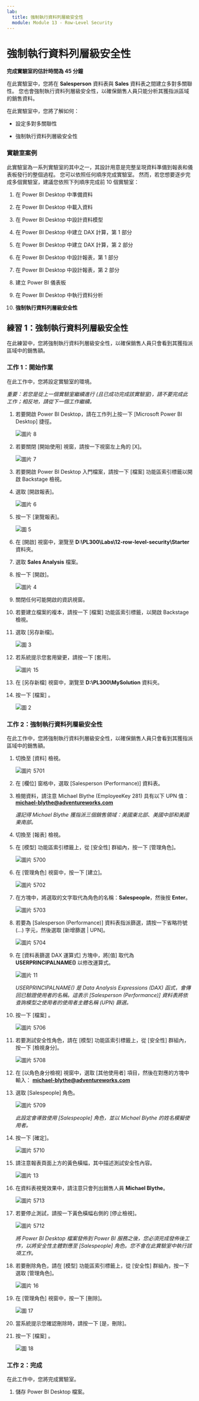 ```yaml
---
lab:
  title: 強制執行資料列層級安全性
  module: Module 13 - Row-Level Security
---
```



# <a name="enforce-row-level-security"></a>**強制執行資料列層級安全性**

**完成實驗室的估計時間為 45 分鐘**

在此實驗室中，您將在 **Salesperson** 資料表與 **Sales** 資料表之間建立多對多關聯性。 您也會強制執行資料列層級安全性，以確保銷售人員只能分析其獲指派區域的銷售資料。

在此實驗室中，您將了解如何：

- 設定多對多關聯性

- 強制執行資料列層級安全性

### <a name="lab-story"></a>**實驗室案例**

此實驗室為一系列實驗室的其中之一，其設計用意是完整呈現資料準備到報表和儀表板發行的整個過程。 您可以依照任何順序完成實驗室。 然而，若您想要逐步完成多個實驗室，建議您依照下列順序完成前 10 個實驗室：

1. 在 Power BI Desktop 中準備資料

2. 在 Power BI Desktop 中載入資料

3. 在 Power BI Desktop 中設計資料模型

5. 在 Power BI Desktop 中建立 DAX 計算，第 1 部分

6. 在 Power BI Desktop 中建立 DAX 計算，第 2 部分

7. 在 Power BI Desktop 中設計報表，第 1 部分

8. 在 Power BI Desktop 中設計報表，第 2 部分

9. 建立 Power BI 儀表板

10. 在 Power BI Desktop 中執行資料分析

11. **強制執行資料列層級安全性**

## <a name="exercise-1-enforce-row-level-security"></a>**練習 1：強制執行資料列層級安全性**

在此練習中，您將強制執行資料列層級安全性，以確保銷售人員只會看到其獲指派區域中的銷售額。

### <a name="task-1-get-started"></a>**工作 1：開始作業**

在此工作中，您將設定實驗室的環境。

*重要：若您是從上一個實驗室繼續進行 (且已成功完成該實驗室)，請不要完成此工作；相反地，請從下一個工作繼續。*

1. 若要開啟 Power BI Desktop，請在工作列上按一下 [Microsoft Power BI Desktop] 捷徑。

    ![圖片 8](Linked_image_Files/04-configure-data-model-in-power-bi-desktop-advanced_image1.png)

1. 若要關閉 [開始使用] 視窗，請按一下視窗左上角的 [X]。

    ![圖片 7](Linked_image_Files/04-configure-data-model-in-power-bi-desktop-advanced_image2.png)

1. 若要開啟 Power BI Desktop 入門檔案，請按一下 [檔案] 功能區索引標籤以開啟 Backstage 檢視。

1. 選取 [開啟報表]。

    ![圖片 6](Linked_image_Files/04-configure-data-model-in-power-bi-desktop-advanced_image3.png)

1. 按一下 [瀏覽報表]。

    ![圖 5](Linked_image_Files/04-configure-data-model-in-power-bi-desktop-advanced_image4.png)

1. 在 [開啟] 視窗中，瀏覽至 **D:\PL300\Labs\12-row-level-security\Starter** 資料夾。

1. 選取 **Sales Analysis** 檔案。

1. 按一下 [開啟]。

    ![圖片 4](Linked_image_Files/04-configure-data-model-in-power-bi-desktop-advanced_image5.png)

1. 關閉任何可能開啟的資訊視窗。

1. 若要建立檔案的複本，請按一下 [檔案] 功能區索引標籤，以開啟 Backstage 檢視。

1. 選取 [另存新檔]。

    ![圖 3](Linked_image_Files/04-configure-data-model-in-power-bi-desktop-advanced_image6.png)

1. 若系統提示您套用變更，請按一下 [套用]。

    ![圖片 15](Linked_image_Files/04-configure-data-model-in-power-bi-desktop-advanced_image7.png)

1. 在 [另存新檔] 視窗中，瀏覽至 **D:\PL300\MySolution** 資料夾。

1. 按一下 [檔案] 。

    ![圖 2](Linked_image_Files/04-configure-data-model-in-power-bi-desktop-advanced_image8.png)

### <a name="task-2-enforce-row-level-security"></a>**工作 2：強制執行資料列層級安全性**

在此工作中，您將強制執行資料列層級安全性，以確保銷售人員只會看到其獲指派區域中的銷售額。

1. 切換至 [資料] 檢視。

    ![圖片 5701](Linked_image_Files/04-configure-data-model-in-power-bi-desktop-advanced_image20.png)

2. 在 [欄位] 窗格中，選取 [Salesperson (Performance)] 資料表。

3. 檢閱資料，請注意 Michael Blythe (EmployeeKey 281) 具有以下 UPN 值： **michael-blythe@adventureworks.com**

    *還記得 Michael Blythe 獲指派三個銷售領域：美國東北部、美國中部和美國東南部。*

4. 切換至 [報表] 檢視。

5. 在 [模型] 功能區索引標籤上，從 [安全性] 群組內，按一下 [管理角色]。

    ![圖片 5700](Linked_image_Files/04-configure-data-model-in-power-bi-desktop-advanced_image21.png)

6. 在 [管理角色] 視窗中，按一下 [建立]。

    ![圖片 5702](Linked_image_Files/04-configure-data-model-in-power-bi-desktop-advanced_image22.png)

7. 在方塊中，將選取的文字取代為角色的名稱：**Salespeople**，然後按 **Enter**。

    ![圖片 5703](Linked_image_Files/04-configure-data-model-in-power-bi-desktop-advanced_image23.png)

8. 若要為 [Salesperson (Performance)] 資料表指派篩選，請按一下省略符號 (...) 字元，然後選取 [新增篩選 \| UPN]。

    ![圖片 5704](Linked_image_Files/04-configure-data-model-in-power-bi-desktop-advanced_image24.png)

9. 在 [資料表篩選 DAX 運算式] 方塊中，將[值] 取代為 **USERPRINCIPALNAME()** 以修改運算式。

    ![圖片 11](Linked_image_Files/04-configure-data-model-in-power-bi-desktop-advanced_image25.png)

    *USERPRINCIPALNAME() 是 Data Analysis Expressions (DAX) 函式，會傳回已驗證使用者的名稱。這表示 [Salesperson (Performance)] 資料表將依查詢模型之使用者的使用者主體名稱 (UPN) 篩選。*

10. 按一下 [檔案] 。

    ![圖片 5706](Linked_image_Files/04-configure-data-model-in-power-bi-desktop-advanced_image26.png)

11. 若要測試安全性角色，請在 [模型] 功能區索引標籤上，從 [安全性] 群組內，按一下 [檢視身分]。

    ![圖片 5708](Linked_image_Files/04-configure-data-model-in-power-bi-desktop-advanced_image27.png)

12. 在 [以角色身分檢視] 視窗中，選取 [其他使用者] 項目，然後在對應的方塊中輸入： **michael-blythe@adventureworks.com**

13. 選取 [Salespeople] 角色。

    ![圖片 5709](Linked_image_Files/04-configure-data-model-in-power-bi-desktop-advanced_image28.png)

    *此設定會導致使用 [Salespeople] 角色，並以 Michael Blythe 的姓名模擬使用者。*

14. 按一下 [確定]。

    ![圖片 5710](Linked_image_Files/04-configure-data-model-in-power-bi-desktop-advanced_image29.png)

15. 請注意報表頁面上方的黃色橫幅，其中描述測試安全性內容。

    ![圖片 13](Linked_image_Files/04-configure-data-model-in-power-bi-desktop-advanced_image30.png)

16. 在資料表視覺效果中，請注意只會列出銷售人員 **Michael Blythe**。

    ![圖片 5713](Linked_image_Files/04-configure-data-model-in-power-bi-desktop-advanced_image31.png)

17. 若要停止測試，請按一下黃色橫幅右側的 [停止檢視]。

    ![圖片 5712](Linked_image_Files/04-configure-data-model-in-power-bi-desktop-advanced_image32.png)

    *將 Power BI Desktop 檔案發佈到 Power BI 服務之後，您必須完成發佈後工作，以將安全性主體對應至 [Salespeople] 角色。您不會在此實驗室中執行該項工作。*

18. 若要刪除角色，請在 [模型] 功能區索引標籤上，從 [安全性] 群組內，按一下選取 [管理角色]。

    ![圖片 16](Linked_image_Files/04-configure-data-model-in-power-bi-desktop-advanced_image33.png)

19. 在 [管理角色] 視窗中，按一下 [刪除]。

    ![圖 17](Linked_image_Files/04-configure-data-model-in-power-bi-desktop-advanced_image34.png)

20. 當系統提示您確認刪除時，請按一下 [是，刪除]。

21. 按一下 [檔案] 。

    ![圖 18](Linked_image_Files/04-configure-data-model-in-power-bi-desktop-advanced_image35.png)

### <a name="task-2-finish-up"></a>**工作 2：完成**

在此工作中，您將完成實驗室。

1. 儲存 Power BI Desktop 檔案。
